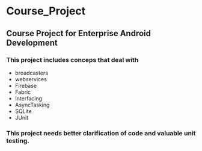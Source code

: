 # Course_Project
## Course Project for Enterprise Android Development
### This project includes conceps that deal with 
* broadcasters
* webservices
* Firebase
* Fabric
* Interfacing
* AsyncTasking
* SQLite
* JUnit
### This project needs better clarification of code and valuable unit testing. 
